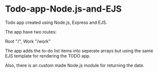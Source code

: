 # Todo-app-Node.js-and-EJS

Todo app created using Node.js, Express and EJS.

The app have two routes:

Root "/", Work "/work"

The app adds the to-do list items into seperate arrays but using the same EJS template for rendering the TODO app.

Also, there is an custom made Node.js module for returning the date.
